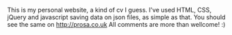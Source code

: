 This is my personal website, a kind of cv I guess. I've used HTML, CSS, jQuery and javascript saving data on json files, as simple as that. You should see the same on http://prosa.co.uk
All comments are more than wellcome! :)    
